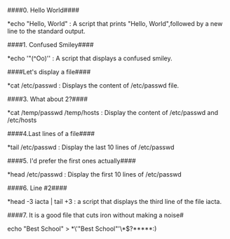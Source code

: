 ####0. Hello World####

*echo "Hello, World" : A script that prints "Hello, World",followed by a new line to the standard output.

####1. Confused Smiley####

*echo '"(^Oo)'\' : A script that displays a confused smiley.

####Let's display a file####

*cat /etc/passwd : Displays the content of /etc/passwd file.

####3. What about 2?####

*cat /temp/passwd /temp/hosts : Display the content of /etc/passwd and /etc/hosts

####4.Last lines of a file####

*tail /etc/passwd : Display the last 10 lines of /etc/passwd

####5. I'd prefer the first ones actually####

*head /etc/passwd : Display the first 10 lines of /etc/passwd

####6. Line #2####

*head -3 iacta | tail +3 :  a script that displays the third line of the file iacta.

####7. It is a good file that cuts iron without making a noise#

echo "Best School" > \*\\'"Best School"\'\\*$\?\*\*\*\*\*:)
